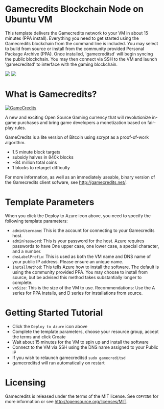 # Gamecredits Blockchain Node on Ubuntu VM

This template delivers the Gamecredits network to your VM in about 15 minutes (PPA install).  Everything you need to get started using the Gamecredits blockchain from the command line is included. 
You may select to build from source or install from the community provided Personal Package Archive (PPA).  Once installed, 'gamecreditsd' will begin syncing the public blockchain. 
You may then connect via SSH to the VM and launch 'gamecreditsd' to interface with the gaming blockchain.

<a href="https://portal.azure.com/#create/Microsoft.Template/uri/https%3A%2F%2Fraw.githubusercontent.com%2FAzure%2Fazure-quickstart-templates%2Fmaster%2Fgamecredits-on-ubuntu%2Fazuredeploy.json" target="_blank"><img src="http://azuredeploy.net/deploybutton.png"/></a>
<a href="http://armviz.io/#/?load=https%3A%2F%2Fraw.githubusercontent.com%2FAzure%2Fazure-quickstart-templates%2Fmaster%2Fgamecredits-on-ubuntu%2Fazuredeploy.json" target="_blank"><img src="http://armviz.io/visualizebutton.png"/></a>

# What is Gamecredits?

[![GameCredits](http://i.imgur.com/aA99Ryn.jpg)](https://www.youtube.com/watch?v=ls8ad6G5ejA)

A new and exciting Open Source Gaming currency that will revolutionize in-game purchases and bring game developers a monetization based on fair-play rules.

GameCredits is a lite version of Bitcoin using scrypt as a proof-of-work algorithm.
 - 1.5 minute block targets
 - subsidy halves in 840k blocks
 - ~84 million total coins
 - 1 blocks to retarget difficulty

For more information, as well as an immediately useable, binary version of
the Gamecredits client sofware, see http://gamecredits.net/.


# Template Parameters

When you click the Deploy to Azure icon above, you need to specify the following template parameters:

* `adminUsername`: This is the account for connecting to your Gamecredits host.
* `adminPassword`: This is your password for the host.  Azure requires passwords to have One upper case, one lower case, a special character, and a number.
* `dnsLabelPrefix`: This is used as both the VM name and DNS name of your public IP address.  Please ensure an unique name.
* `installMethod`: This tells Azure how to install the software.  The default is using the community provided PPA.  You may choose to install from source, but be advised this method takes substantially longer to complete.
* `vmSize`: This is the size of the VM to use.  Recommendations: Use the A series for PPA installs, and D series for installations from source.

# Getting Started Tutorial

* Click the `Deploy to Azure` icon above
* Complete the template parameters, choose your resource group, accept the terms and click Create
* Wait about 15 minutes for the VM to spin up and install the software
* Connect to the VM via SSH using the DNS name assigned to your Public IP
* If you wish to relaunch gamecreditsd `sudo gamecreditsd`
* gamecreditsd will run automatically on restart

# Licensing

Gamecredits is released under the terms of the MIT license. See `COPYING` for more information or see http://opensource.org/licenses/MIT.